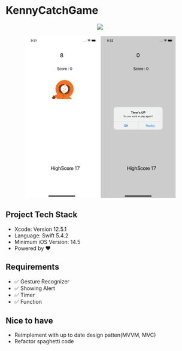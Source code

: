 # KennyCatchGame

<p align="center">
<img src="/logo.jpeg"/>
</p>

<p align="center">
<img src="/Kenny.png"  width="200"/>
<img src="/KennyAlert.png" width="200"/>
</p>


## Project Tech Stack
* Xcode: Version 12.5.1 
* Language: Swift 5.4.2
* Minimum iOS Version: 14.5
* Powered by ❤️

## Requirements
- ✅ Gesture Recognizer 
- ✅ Showing Alert
- ✅ Timer 
- ✅ Function 

## Nice to have
- Reimplement with up to date design patten(MVVM, MVC)
- Refactor spaghetti code 
